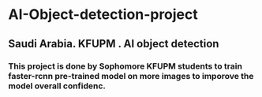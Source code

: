 # AI-Object-detection-project
## Saudi Arabia. KFUPM . AI object detection

### This project is done by Sophomore KFUPM students to train faster-rcnn pre-trained model on more images to imporove the model overall confidenc. 
